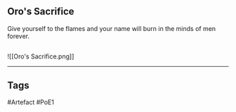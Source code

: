 ## Oro's Sacrifice
Give yourself to the flames and your name
will burn in the minds of men forever.
##
![[Oro's Sacrifice.png]]

---
## Tags
#Artefact
#PoE1